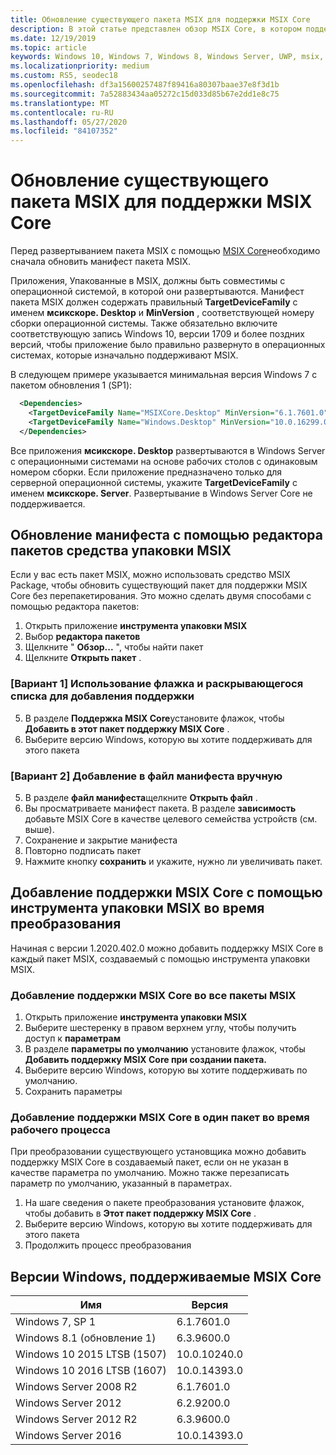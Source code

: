 ```yaml
---
title: Обновление существующего пакета MSIX для поддержки MSIX Core
description: В этой статье представлен обзор MSIX Core, в котором поддерживается MSIX поддержка Windows 7 с пакетом обновления 1 (SP1), Windows 8.1, поддерживаемых в настоящее время Windows Server (с возможностями рабочего стола) и версий Windows 10 до 1709 (годовщина обновления).
ms.date: 12/19/2019
ms.topic: article
keywords: Windows 10, Windows 7, Windows 8, Windows Server, UWP, msix, мсикскоре, 1709, 1703, 1607, 1511, 1507
ms.localizationpriority: medium
ms.custom: RS5, seodec18
ms.openlocfilehash: df3a15600257487f89416a80307baae37e8f3d1b
ms.sourcegitcommit: 7a52883434aa05272c15d033d85b67e2dd1e8c75
ms.translationtype: MT
ms.contentlocale: ru-RU
ms.lasthandoff: 05/27/2020
ms.locfileid: "84107352"
---
```

# <a name="update-your-existing-msix-package-to-support-msix-core"></a>Обновление существующего пакета MSIX для поддержки MSIX Core

Перед развертыванием пакета MSIX с помощью [MSIX Core](msixcore.md)необходимо сначала обновить манифест пакета MSIX.

Приложения, Упакованные в MSIX, должны быть совместимы с операционной системой, в которой они развертываются. Манифест пакета MSIX должен содержать правильный **TargetDeviceFamily** с именем **мсикскоре. Desktop** и **MinVersion** , соответствующей номеру сборки операционной системы. Также обязательно включите соответствующую запись Windows 10, версии 1709 и более поздних версий, чтобы приложение было правильно развернуто в операционных системах, которые изначально поддерживают MSIX.

В следующем примере указывается минимальная версия Windows 7 с пакетом обновления 1 (SP1):

```xml
  <Dependencies>
    <TargetDeviceFamily Name="MSIXCore.Desktop" MinVersion="6.1.7601.0" MaxVersionTested="10.0.10240.0" />
    <TargetDeviceFamily Name="Windows.Desktop" MinVersion="10.0.16299.0" MaxVersionTested="10.0.18362.0" />
  </Dependencies>
```

Все приложения **мсикскоре. Desktop** развертываются в Windows Server с операционными системами на основе рабочих столов с одинаковым номером сборки. Если приложение предназначено только для серверной операционной системы, укажите **TargetDeviceFamily** с именем **мсикскоре. Server**. Развертывание в Windows Server Core не поддерживается.

## <a name="update-manifest-using-the-msix-packaging-tool-package-editor"></a>Обновление манифеста с помощью редактора пакетов средства упаковки MSIX
Если у вас есть пакет MSIX, можно использовать средство MSIX Package, чтобы обновить существующий пакет для поддержки MSIX Core без перепакетирования. Это можно сделать двумя способами с помощью редактора пакетов:

1. Открыть приложение **инструмента упаковки MSIX**
2. Выбор **редактора пакетов** 
3. Щелкните " **Обзор...** ", чтобы найти пакет
4. Щелкните **Открыть пакет** .

### <a name="option-1-use-the-checkbox-and-dropdown-to-add-support"></a>[Вариант 1] Использование флажка и раскрывающегося списка для добавления поддержки
5. В разделе **Поддержка MSIX Core**установите флажок, чтобы **Добавить в этот пакет поддержку MSIX Core** .
6. Выберите версию Windows, которую вы хотите поддерживать для этого пакета


### <a name="option-2-manually-add-in-the-manifest-file"></a>[Вариант 2] Добавление в файл манифеста вручную
5. В разделе **файл манифеста**щелкните **Открыть файл** .
6. Вы просматриваете манифест пакета. В разделе **зависимость** добавьте MSIX Core в качестве целевого семейства устройств (см. выше).
7. Сохранение и закрытие манифеста 
8. Повторно подписать пакет 
9. Нажмите кнопку **сохранить** и укажите, нужно ли увеличивать пакет. 

## <a name="add-msix-core-support-using-the-msix-packaging-tool-during-conversion"></a>Добавление поддержки MSIX Core с помощью инструмента упаковки MSIX во время преобразования
Начиная с версии 1.2020.402.0 можно добавить поддержку MSIX Core в каждый пакет MSIX, создаваемый с помощью инструмента упаковки MSIX. 

### <a name="add-msix-core-support-to-all-msix-packages"></a>Добавление поддержки MSIX Core во все пакеты MSIX
1. Открыть приложение **инструмента упаковки MSIX**
2. Выберите шестеренку в правом верхнем углу, чтобы получить доступ к **параметрам**
3. В разделе **параметры по умолчанию** установите флажок, чтобы **Добавить поддержку MSIX Core при создании пакета.**
4. Выберите версию Windows, которую вы хотите поддерживать по умолчанию.
5. Сохранить параметры

### <a name="add-msix-core-support-to-a-single-package-during-workflow"></a>Добавление поддержки MSIX Core в один пакет во время рабочего процесса
При преобразовании существующего установщика можно добавить поддержку MSIX Core в создаваемый пакет, если он не указан в качестве параметра по умолчанию. Можно также перезаписать параметр по умолчанию, указанный в параметрах. 

1. На шаге сведения о пакете преобразования установите флажок, чтобы добавить в **Этот пакет поддержку MSIX Core** .
2. Выберите версию Windows, которую вы хотите поддерживать для этого пакета
3. Продолжить процесс преобразования

## <a name="windows-versions-supported-by-msix-core"></a>Версии Windows, поддерживаемые MSIX Core

| Имя | Версия |
|------|---------|
| Windows 7, SP 1| 6.1.7601.0|
| Windows 8.1 (обновление 1) |6.3.9600.0|
| Windows 10 2015 LTSB (1507)|10.0.10240.0|
| Windows 10 2016 LTSB (1607)|10.0.14393.0|
| Windows Server 2008 R2| 6.1.7601.0|
| Windows Server 2012| 6.2.9200.0|
| Windows Server 2012 R2| 6.3.9600.0|
| Windows Server 2016 | 10.0.14393.0|
